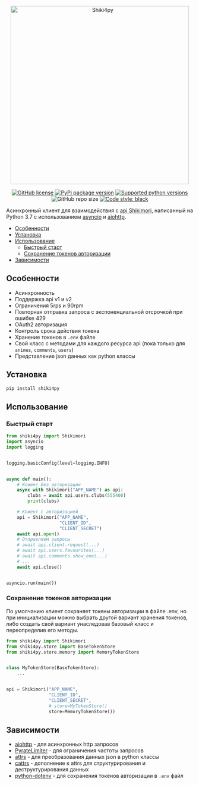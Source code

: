 <p align="center">
  <img src="https://raw.githubusercontent.com/ren3104/Shiki4py/main/assets/shiki4py_logo_v2.jpg" alt="Shiki4py" width="480">
</p>

<p align="center">
  <a href="https://github.com/ren3104/Shiki4py/blob/main/LICENSE"><img src="https://img.shields.io/github/license/ren3104/Shiki4py" alt="GitHub license"></a>
  <a href="https://pypi.org/project/shiki4py"><img src="https://img.shields.io/pypi/v/shiki4py?color=blue" alt="PyPi package version"></a>
  <a href="https://pypi.org/project/shiki4py"><img src="https://img.shields.io/pypi/pyversions/shiki4py.svg" alt="Supported python versions"></a>
  <img src="https://img.shields.io/github/repo-size/ren3104/shiki4py" alt="GitHub repo size">
  <a href="https://github.com/psf/black"><img src="https://img.shields.io/badge/code%20style-black-000000.svg" alt="Code style: black"></a>
</p>

Асинхронный клиент для взаимодействия с [api Shikimori](https://shikimori.one/api/doc/1.0), написанный на Python 3.7 c использованием [asyncio](https://docs.python.org/3/library/asyncio.html) и [aiohttp](https://github.com/aio-libs/aiohttp).

- [Особенности](#особенности)
- [Установка](#установка)
- [Использование](#использование)
  - [Быстрый старт](#быстрый-старт)
  - [Сохранение токенов авторизации](#сохранение-токенов-авторизации)
- [Зависимости](#зависимости)

## Особенности
* Асинхронность
* Поддержка api v1 и v2
* Ограничения 5rps и 90rpm
* Повторная отправка запроса с экспоненциальной отсрочкой при ошибке 429
* OAuth2 авторизация
* Контроль срока действия токена
* Хранение токенов в `.env` файле
* Свой класс с методами для каждого ресурса api (пока только для `animes`, `comments`, `users`)
* Представление json данных как python классы

## Установка
```bash
pip install shiki4py
```

## Использование
### Быстрый старт
```python
from shiki4py import Shikimori
import asyncio
import logging


logging.basicConfig(level=logging.INFO)


async def main():
    # Клиент без авторизации
    async with Shikimori("APP_NAME") as api:
        clubs = await api.users.clubs(555400)
        print(clubs)

    # Клиент с авторизацией
    api = Shikimori("APP_NAME",
                    "CLIENT_ID",
                    "CLIENT_SECRET")
    await api.open()
    # Отправляем запросы
    # await api.client.request(...)
    # await api.users.favourites(...)
    # await api.comments.show_one(...)
    # ...
    await api.close()


asyncio.run(main())
```
### Сохранение токенов авторизации
По умолчанию клиент сохраняет токены авторизации в файле .env, но при инициализации можно выбрать другой вариант хранения токенов, либо создать свой вариант унаследовав базовый класс и переопределив его методы.
```python
from shiki4py import Shikimori
from shiki4py.store import BaseTokenStore
from shiki4py.store.memory import MemoryTokenStore


class MyTokenStore(BaseTokenStore):
    ...


api = Shikimori("APP_NAME",
                "CLIENT_ID",
                "CLIENT_SECRET",
                # store=MyTokenStore()
                store=MemoryTokenStore())
```

## Зависимости
* [aiohttp](https://github.com/aio-libs/aiohttp) - для асинхронных http запросов
* [PyrateLimiter](https://github.com/vutran1710/PyrateLimiter) - для ограничения частоты запросов
* [attrs](https://github.com/python-attrs/attrs) - для преобразования данных json в python классы
* [cattrs](https://github.com/python-attrs/cattrs) - дополнение к attrs для структурирования и деструктурирования данных
* [python-dotenv](https://github.com/theskumar/python-dotenv) - для сохранения токенов авторизации в `.env` файл
